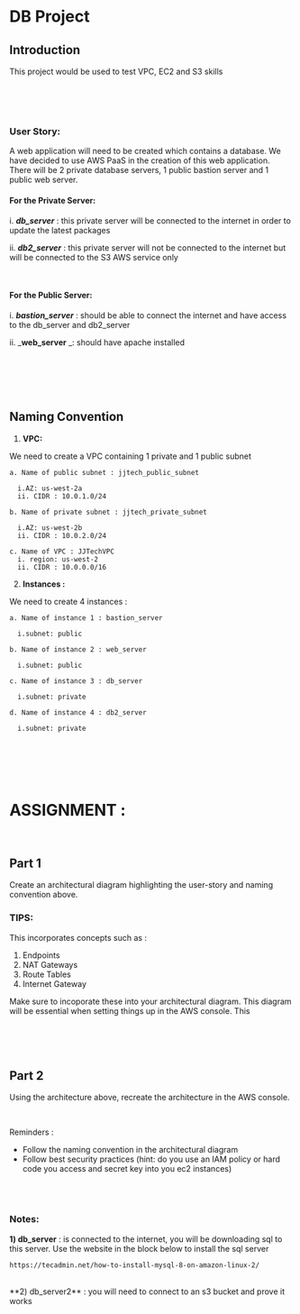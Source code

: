 # DB Project

## Introduction

This project would be used to test VPC, EC2 and S3 skills

<br><br><br>
### User Story:

A web application will need to be created which contains a database. We have decided to use AWS PaaS in the creation of this web application. 
There will be 2 private database servers, 1 public bastion server and 1 public web server.

#### For the Private Server:

  i. _**db_server**_ : this private server will be connected to the internet in order to update the latest packages

  ii. _**db2_server**_ : this private server will not be connected to the internet but will be connected to the S3 AWS service only
  
  <br>
 
 #### For the Public Server:
 
  i. _**bastion_server**_ : should be able to connect the internet and have access to the db_server and db2_server
  
  ii. _**web_server** _: should have apache installed
  
  <br>
  <br>
  <br>
  <br>


## **Naming Convention**

1) **VPC:**

 We need to create a VPC containing 1 private and 1 public subnet 

    a. Name of public subnet : jjtech_public_subnet
    
      i.AZ: us-west-2a
      ii. CIDR : 10.0.1.0/24
      
    b. Name of private subnet : jjtech_private_subnet
    
      i.AZ: us-west-2b
      ii. CIDR : 10.0.2.0/24
      
    c. Name of VPC : JJTechVPC 
      i. region: us-west-2
      ii. CIDR : 10.0.0.0/16

2) **Instances :**

 We need to create 4 instances :

    a. Name of instance 1 : bastion_server
    
      i.subnet: public
      
    b. Name of instance 2 : web_server
    
      i.subnet: public
      
    c. Name of instance 3 : db_server
    
      i.subnet: private
      
    d. Name of instance 4 : db2_server
    
      i.subnet: private
      
  

<br>
<br>
<br>
<br>





# ASSIGNMENT :
<br>

## Part 1

Create an architectural diagram highlighting the user-story and naming convention above.  

### TIPS: 
This incorporates concepts such as :
  1) Endpoints
  2) NAT Gateways
  3) Route Tables
  4) Internet Gateway 

Make sure to incoporate these into your architectural diagram. This diagram will be essential when setting things up in the AWS console.
This 

<br> <br> <br>
## Part 2

Using the architecture above, recreate the architecture in the AWS console. 

<br>

Reminders :
+ Follow the naming convention in the architectural diagram 
+ Follow best security practices (hint: do you use an IAM policy or hard code you access and secret key into you ec2 instances)

<br><br>
### Notes: 

**1) db_server** : is connected to the internet, you will be downloading sql to this server. Use the website in the block below to install the sql server

    https://tecadmin.net/how-to-install-mysql-8-on-amazon-linux-2/ 
    
<br>
**2) db_server2** : you will need to connect to an s3 bucket and prove it works 
            
